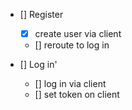 * [] Register
  * [x] create user via client
  * [] reroute to log in

* [] Log in'
  * [] log in via client
  * [] set token on client

